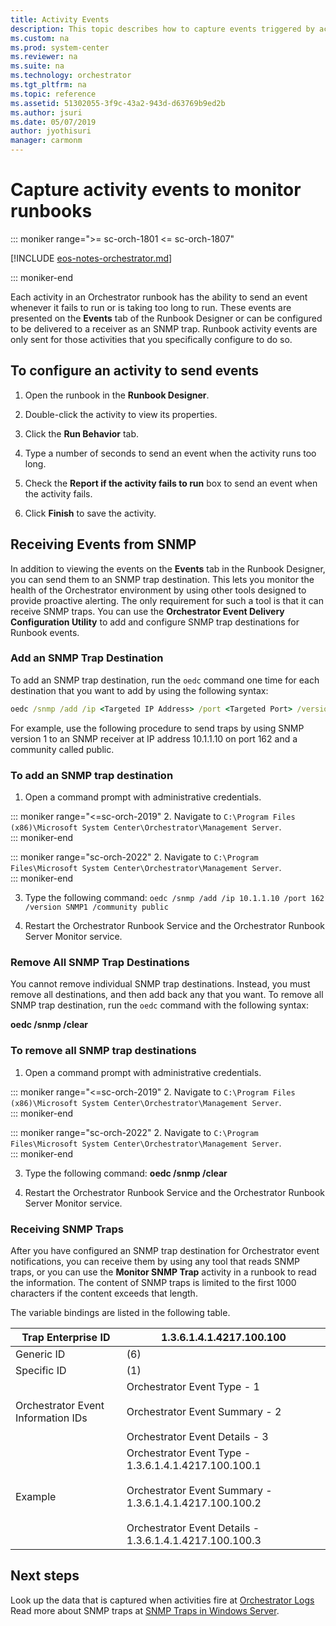 ```yaml
---
title: Activity Events
description: This topic describes how to capture events triggered by activities in a runbook for monitoring success or performance issues.
ms.custom: na
ms.prod: system-center
ms.reviewer: na
ms.suite: na
ms.technology: orchestrator
ms.tgt_pltfrm: na
ms.topic: reference
ms.assetid: 51302055-3f9c-43a2-943d-d63769b9ed2b
ms.author: jsuri
ms.date: 05/07/2019
author: jyothisuri
manager: carmonm
---
```


# Capture activity events to monitor runbooks

::: moniker range=">= sc-orch-1801 <= sc-orch-1807"

[!INCLUDE [eos-notes-orchestrator.md](../includes/eos-notes-orchestrator.md)]

::: moniker-end

Each activity in an Orchestrator runbook has the ability to send an event whenever it fails to run or is taking too long to run. These events are presented on the **Events** tab of the Runbook Designer or can be configured to be delivered to a receiver as an SNMP trap. Runbook activity events are only sent for those activities that you specifically configure to do so.  

## To configure an activity to send events  

1.  Open the runbook in the **Runbook Designer**.  

2.  Double\-click the activity to view its properties.  

3.  Click the **Run Behavior** tab.  

4.  Type a number of seconds to send an event when the activity runs too long.  

5.  Check the **Report if the activity fails to run** box to send an event when the activity fails.  

6.  Click **Finish** to save the activity.  

## Receiving Events from SNMP  
In addition to viewing the events on the **Events** tab in the Runbook Designer, you can send them to an SNMP trap destination. This lets you monitor the health of the Orchestrator environment by using other tools designed to provide proactive alerting. The only requirement for such a tool is that it can receive SNMP traps. You can use the **Orchestrator Event Delivery Configuration Utility** to add and configure SNMP trap destinations for Runbook events.  

### Add an SNMP Trap Destination  
To add an SNMP trap destination, run the `oedc` command one time for each destination that you want to add by using the following syntax:  

```bat
oedc /snmp /add /ip <Targeted IP Address> /port <Targeted Port> /version <version> /community <community>  
```

For example, use the following procedure to send traps by using SNMP version 1 to an SNMP receiver at IP address 10.1.1.10 on port 162 and a community called public.  

### To add an SNMP trap destination  

1.  Open a command prompt with administrative credentials.  

::: moniker range="<=sc-orch-2019"
2.  Navigate to `C:\Program Files (x86)\Microsoft System Center\Orchestrator\Management Server`.  
::: moniker-end

::: moniker range="sc-orch-2022"
2.  Navigate to `C:\Program Files\Microsoft System Center\Orchestrator\Management Server`.  
::: moniker-end

3.  Type the following command: `oedc /snmp /add /ip 10.1.1.10 /port 162 /version SNMP1 /community public`  

4.  Restart the Orchestrator Runbook Service and the Orchestrator Runbook Server Monitor service.  

### Remove All SNMP Trap Destinations  
You cannot remove individual SNMP trap destinations. Instead, you must remove all destinations, and then add back any that you want. To remove all SNMP trap destination, run the `oedc` command with the following syntax:  

**oedc /snmp /clear**  

### To remove all SNMP trap destinations  

1.  Open a command prompt with administrative credentials.  

::: moniker range="<=sc-orch-2019"
2.  Navigate to `C:\Program Files (x86)\Microsoft System Center\Orchestrator\Management Server`.  
::: moniker-end

::: moniker range="sc-orch-2022"
2.  Navigate to `C:\Program Files\Microsoft System Center\Orchestrator\Management Server`.  
::: moniker-end

3.  Type the following command: **oedc /snmp /clear**  

4.  Restart the Orchestrator Runbook Service and the Orchestrator Runbook Server Monitor service.  

### Receiving SNMP Traps  
After you have configured an SNMP trap destination for Orchestrator event notifications, you can receive them by using any tool that reads SNMP traps, or you can use the **Monitor SNMP Trap** activity in a runbook to read the information. The content of SNMP traps is limited to the first 1000 characters if the content exceeds that length.  

The variable bindings are listed in the following table.  

|Trap Enterprise ID|1.3.6.1.4.1.4217.100.100|  
|---|---|    
|Generic ID|\(6\)|  
|Specific ID|\(1\)|  
|Orchestrator Event Information IDs|Orchestrator Event Type - 1<br /><br />Orchestrator Event Summary - 2<br /><br />Orchestrator Event Details - 3|  
|Example|Orchestrator Event Type - 1.3.6.1.4.1.4217.100.100.1<br /><br />Orchestrator Event Summary - 1.3.6.1.4.1.4217.100.100.2<br /><br />Orchestrator Event Details - 1.3.6.1.4.1.4217.100.100.3|  

## Next steps  

Look up the data that is captured when activities fire at [Orchestrator Logs](orchestrator-logs.md)  
Read more about SNMP traps at [SNMP Traps in Windows Server](https://blogs.technet.microsoft.com/networking/2009/06/25/snmp-traps-in-windows-server/).
